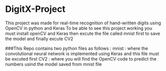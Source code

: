 # DigitX-Project
This project was made for real-time  recognition of hand-written digits using OpenCV in python and Keras
To be able to see this project working you must install openCV and Keras then excute the file called mnist first to save the model and finally excute CV2 

###This Repo contains two python files as follows : 
mnist : where the convolutional neural network is implemented using Keras and this file must be excuted first
CV2 : where you will find the OpenCV code to predict the numbers usind the model saved from mnist file
